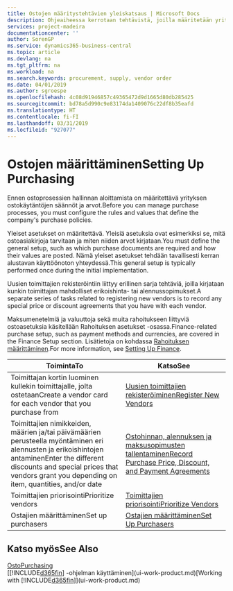 ```yaml
---
title: Ostojen määritystehtävien yleiskatsaus | Microsoft Docs
description: Ohjeaiheessa kerrotaan tehtävistä, joilla määritetään yrityksen hallintakäytäntöjä, ja määritetään ostoprosessit.
services: project-madeira
documentationcenter: ''
author: SorenGP
ms.service: dynamics365-business-central
ms.topic: article
ms.devlang: na
ms.tgt_pltfrm: na
ms.workload: na
ms.search.keywords: procurement, supply, vendor order
ms.date: 04/01/2019
ms.author: sgroespe
ms.openlocfilehash: 4c08d91946857c49365472d9d1665d80db285425
ms.sourcegitcommit: bd78a5d990c9e83174da1409076c22df8b35eafd
ms.translationtype: HT
ms.contentlocale: fi-FI
ms.lasthandoff: 03/31/2019
ms.locfileid: "927077"
---
```

# <a name="setting-up-purchasing"></a><span data-ttu-id="ef453-103">Ostojen määrittäminen</span><span class="sxs-lookup"><span data-stu-id="ef453-103">Setting Up Purchasing</span></span>
<span data-ttu-id="ef453-104">Ennen ostoprosessien hallinnan aloittamista on määritettävä yrityksen ostokäytäntöjen säännöt ja arvot.</span><span class="sxs-lookup"><span data-stu-id="ef453-104">Before you can manage purchase processes, you must configure the rules and values that define the company's purchase policies.</span></span>

<span data-ttu-id="ef453-105">Yleiset asetukset on määritettävä. Yleisiä asetuksia ovat esimerkiksi se, mitä ostoasiakirjoja tarvitaan ja miten niiden arvot kirjataan.</span><span class="sxs-lookup"><span data-stu-id="ef453-105">You must define the general setup, such as which purchase documents are required and how their values are posted.</span></span> <span data-ttu-id="ef453-106">Nämä yleiset asetukset tehdään tavallisesti kerran alustavan käyttöönoton yhteydessä.</span><span class="sxs-lookup"><span data-stu-id="ef453-106">This general setup is typically performed once during the initial implementation.</span></span>

<span data-ttu-id="ef453-107">Uusien toimittajien rekisteröintiin liittyy erillinen sarja tehtäviä, joilla kirjataan kunkin toimittajan mahdolliset erikoishinta- tai alennussopimukset.</span><span class="sxs-lookup"><span data-stu-id="ef453-107">A separate series of tasks related to registering new vendors is to record any special price or discount agreements that you have with each vendor.</span></span>

<span data-ttu-id="ef453-108">Maksumenetelmiä ja valuuttoja sekä muita rahoitukseen liittyviä ostoasetuksia käsitellään Rahoituksen asetukset -osassa.</span><span class="sxs-lookup"><span data-stu-id="ef453-108">Finance-related purchase setup, such as payment methods and currencies, are covered in the Finance Setup section.</span></span> <span data-ttu-id="ef453-109">Lisätietoja on kohdassa [Rahoituksen määrittäminen](finance-setup-finance.md).</span><span class="sxs-lookup"><span data-stu-id="ef453-109">For more information, see [Setting Up Finance](finance-setup-finance.md).</span></span>

| <span data-ttu-id="ef453-110">Toiminta</span><span class="sxs-lookup"><span data-stu-id="ef453-110">To</span></span> | <span data-ttu-id="ef453-111">Katso</span><span class="sxs-lookup"><span data-stu-id="ef453-111">See</span></span> |
| --- | --- |
| <span data-ttu-id="ef453-112">Toimittajan kortin luominen kullekin toimittajalle, jolta ostetaan</span><span class="sxs-lookup"><span data-stu-id="ef453-112">Create a vendor card for each vendor that you purchase from</span></span>|[<span data-ttu-id="ef453-113">Uusien toimittajien rekisteröiminen</span><span class="sxs-lookup"><span data-stu-id="ef453-113">Register New Vendors</span></span>](purchasing-how-register-new-vendors.md) |
| <span data-ttu-id="ef453-114">Toimittajien nimikkeiden, määrien ja/tai päivämäärien perusteella myöntäminen eri alennusten ja erikoishintojen antaminen</span><span class="sxs-lookup"><span data-stu-id="ef453-114">Enter the different discounts and special prices that vendors grant you depending on item, quantities, and/or date</span></span> |[<span data-ttu-id="ef453-115">Ostohinnan, alennuksen ja maksusopimusten tallentaminen</span><span class="sxs-lookup"><span data-stu-id="ef453-115">Record Purchase Price, Discount, and Payment Agreements</span></span>](purchasing-how-record-purchase-price-discount-payment-agreements.md) |
| <span data-ttu-id="ef453-116">Toimittajien priorisointi</span><span class="sxs-lookup"><span data-stu-id="ef453-116">Prioritize vendors</span></span> |[<span data-ttu-id="ef453-117">Toimittajien priorisointi</span><span class="sxs-lookup"><span data-stu-id="ef453-117">Prioritize Vendors</span></span>](purchasing-how-prioritize-vendors.md) |
| <span data-ttu-id="ef453-118">Ostajien määrittäminen</span><span class="sxs-lookup"><span data-stu-id="ef453-118">Set up purchasers</span></span> |[<span data-ttu-id="ef453-119">Ostajien määrittäminen</span><span class="sxs-lookup"><span data-stu-id="ef453-119">Set Up Purchasers</span></span>](purchasing-how-setup-purchasers.md) |

## <a name="see-also"></a><span data-ttu-id="ef453-120">Katso myös</span><span class="sxs-lookup"><span data-stu-id="ef453-120">See Also</span></span>
[<span data-ttu-id="ef453-121">Osto</span><span class="sxs-lookup"><span data-stu-id="ef453-121">Purchasing</span></span>](purchasing-manage-purchasing.md)  
<span data-ttu-id="ef453-122">[[!INCLUDE[d365fin](includes/d365fin_md.md)] -ohjelman käyttäminen](ui-work-product.md)</span><span class="sxs-lookup"><span data-stu-id="ef453-122">[Working with [!INCLUDE[d365fin](includes/d365fin_md.md)]](ui-work-product.md)</span></span>
